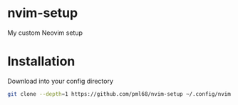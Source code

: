 # nvim-setup

My custom Neovim setup

# Installation

Download into your config directory

```sh
git clone --depth=1 https://github.com/pml68/nvim-setup ~/.config/nvim
```

